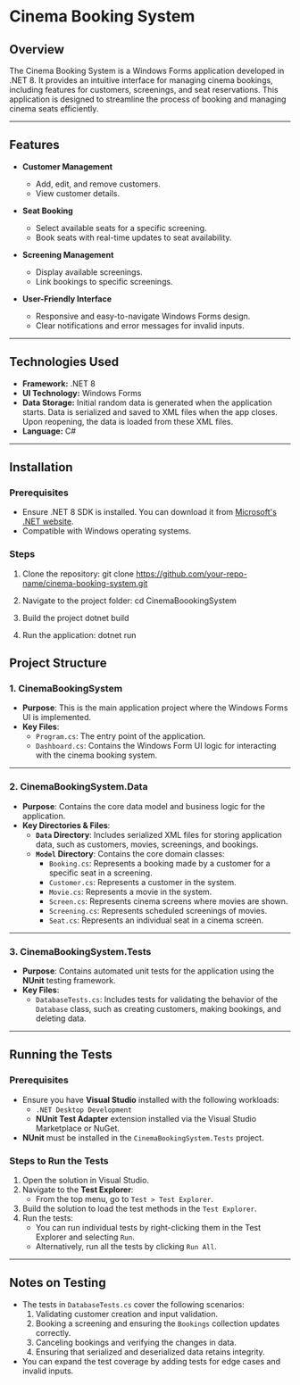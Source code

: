 # Cinema Booking System

## Overview
The Cinema Booking System is a Windows Forms application developed in .NET 8. It provides an intuitive interface for managing cinema bookings, including features for customers, screenings, and seat reservations. This application is designed to streamline the process of booking and managing cinema seats efficiently.

---

## Features
- **Customer Management**
  - Add, edit, and remove customers.
  - View customer details.
  
- **Seat Booking**
  - Select available seats for a specific screening.
  - Book seats with real-time updates to seat availability.
  
- **Screening Management**
  - Display available screenings.
  - Link bookings to specific screenings.

- **User-Friendly Interface**
  - Responsive and easy-to-navigate Windows Forms design.
  - Clear notifications and error messages for invalid inputs.

---

## Technologies Used
- **Framework:** .NET 8
- **UI Technology:** Windows Forms
- **Data Storage:** Initial random data is generated when the application starts. Data is serialized and saved to XML files when the app closes. Upon reopening, the data is loaded from these XML files.
- **Language:** C#

---

## Installation
### Prerequisites
- Ensure .NET 8 SDK is installed. You can download it from [Microsoft's .NET website](https://dotnet.microsoft.com/).
- Compatible with Windows operating systems.

### Steps
1. Clone the repository:
   git clone https://github.com/your-repo-name/cinema-booking-system.git


2. Navigate to the project folder:
   cd CinemaBoookingSystem

3. Build the project
    dotnet build

4. Run the application:
    dotnet run


## Project Structure

### 1. **CinemaBookingSystem**
- **Purpose**: This is the main application project where the Windows Forms UI is implemented.
- **Key Files**:
  - `Program.cs`: The entry point of the application.
  - `Dashboard.cs`: Contains the Windows Form UI logic for interacting with the cinema booking system.

---

### 2. **CinemaBookingSystem.Data**
- **Purpose**: Contains the core data model and business logic for the application.
- **Key Directories & Files**:
  - **`Data` Directory**: Includes serialized XML files for storing application data, such as customers, movies, screenings, and bookings.
  - **`Model` Directory**: Contains the core domain classes:
    - `Booking.cs`: Represents a booking made by a customer for a specific seat in a screening.
    - `Customer.cs`: Represents a customer in the system.
    - `Movie.cs`: Represents a movie in the system.
    - `Screen.cs`: Represents cinema screens where movies are shown.
    - `Screening.cs`: Represents scheduled screenings of movies.
    - `Seat.cs`: Represents an individual seat in a cinema screen.

---

### 3. **CinemaBookingSystem.Tests**
- **Purpose**: Contains automated unit tests for the application using the **NUnit** testing framework.
- **Key Files**:
  - `DatabaseTests.cs`: Includes tests for validating the behavior of the `Database` class, such as creating customers, making bookings, and deleting data.

---

## Running the Tests

### Prerequisites
- Ensure you have **Visual Studio** installed with the following workloads:
  - `.NET Desktop Development`
  - **NUnit Test Adapter** extension installed via the Visual Studio Marketplace or NuGet.
- **NUnit** must be installed in the `CinemaBookingSystem.Tests` project.

### Steps to Run the Tests
1. Open the solution in Visual Studio.
2. Navigate to the **Test Explorer**:
   - From the top menu, go to `Test > Test Explorer`.
3. Build the solution to load the test methods in the `Test Explorer`.
4. Run the tests:
   - You can run individual tests by right-clicking them in the Test Explorer and selecting `Run`.
   - Alternatively, run all the tests by clicking `Run All`.

---

## Notes on Testing
- The tests in `DatabaseTests.cs` cover the following scenarios:
  1. Validating customer creation and input validation.
  2. Booking a screening and ensuring the `Bookings` collection updates correctly.
  3. Canceling bookings and verifying the changes in data.
  4. Ensuring that serialized and deserialized data retains integrity.
- You can expand the test coverage by adding tests for edge cases and invalid inputs.